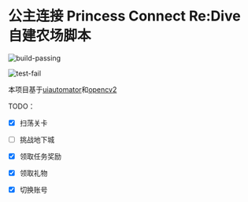 # 公主连接 Princess Connect Re:Dive 自建农场脚本

![build-passing](https://img.shields.io/badge/build-passing-green)

![test-fail](https://img.shields.io/badge/test-fail-red)

本项目基于[uiautomator](https://github.com/xiaocong/uiautomator)和[opencv2](https://opencv.org/)

TODO：

- [x] 扫荡关卡
- [ ] 挑战地下城
- [x] 领取任务奖励
- [x] 领取礼物
- [x] 切换账号



